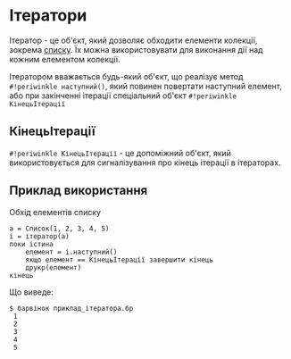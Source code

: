 # Ітератори

Ітератор - це об'єкт, який дозволяє обходити елементи колекції, зокрема [списку](datatype/list.md). Їх можна використовувати для виконання дії над кожним елементом колекції.

Ітератором вважається будь-який об'єкт, що реалізує метод `#!periwinkle наступний()`, який повинен повертати наступний елемент, або при закінченні ітерації спеціальний об'єкт `#!periwinkle КінецьІтерації`

## КінецьІтерації

`#!periwinkle КінецьІтерації` - це допоміжний об'єкт, який використовується для сигналізування про кінець ітерації в ітераторах.

## Приклад використання

Обхід елементів списку

```periwinkle title="приклад_ітератора.бр" linenums="0"
а = Список(1, 2, 3, 4, 5)
і = ітератор(а)
поки істина
    елемент = і.наступний()
    якщо елемент == КінецьІтерації завершити кінець
    друкр(елемент)
кінець
```

Що виведе:


``` console linenums="0"
$ барвінок приклад_ітератора.бр
 1
 2
 3
 4
 5
```
